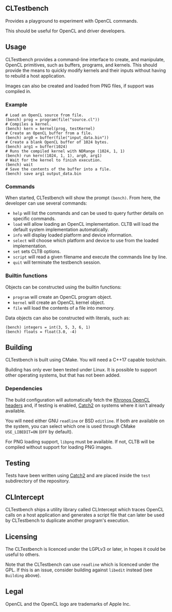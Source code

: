 ## CLTestbench

Provides a playground to experiment with OpenCL commands.

This should be useful for OpenCL and driver developers.


## Usage

CLTestbench provides a command-line interface to create, and manipulate, OpenCL primitives, such as buffers, programs, and kernels.  This should provide the means to quickly modify kernels and their inputs without having to rebuild a host application.

Images can also be created and loaded from PNG files, if support was compiled in.

### Example

~~~
# Load an OpenCL source from file.
(bench) prog = program(file("source.cl"))
# Compiles a kernel.
(bench) kern = kernel(prog, testKernel)
# Create an OpenCL buffer from a file.
(bench) arg0 = buffer(file("input_data.bin"))
# Create a blank OpenCL buffer of 1024 bytes.
(bench) arg1 = buffer(1024)
# Runs the compiled kernel with NDRange (1024, 1, 1)
(bench) run kern((1024, 1, 1), arg0, arg1)
# Wait for the kernel to finish execution.
(bench) wait
# Save the contents of the buffer into a file.
(bench) save arg1 output_data.bin
~~~

### Commands

When started, CLTestbench will show the prompt `(bench)`.  From here, the developer can use several commands:

* `help` will list the commands and can be used to query further details on specific commands.
* `load` will allow loading an OpenCL implementation.  CLTB will load the default system implementation automatically.
* `info` will display loaded platform and device information.
* `select` will choose which platform and device to use from the loaded implementation.
* `set` sets CLTB options.
* `script` will read a given filename and execute the commands line by line.
* `quit` will terminate the testbench session.

### Builtin functions

Objects can be constructed using the builtin functions:

* `program` will create an OpenCL program object.
* `kernel` will create an OpenCL kernel object.
* `file` will load the contents of a file into memory.

Data objects can also be constructed with literals, such as:

~~~
(bench) integers = int(3, 5, 3, 6, 1)
(bench) floats = float(3.0, -4)
~~~

## Building

CLTestbench is built using CMake.  You will need a C++17 capable toolchain.

Building has only ever been tested under Linux.  It is possible to support other operating systems, but that has not been added.


### Dependencies

The build configuration will automatically fetch the [Khronos OpenCL headers](https://github.com/KhronosGroup/OpenCL-Headers.git) and, if testing is enabled, [Catch2](https://github.com/catchorg/Catch2) on systems where it isn't already available.

You will need either GNU `readline` or BSD `editline`.  If both are available on the system, you can select which one is used through CMake `USE_LIBEDIT=ON` (`OFF` by default).

For PNG loading support, `libpng` must be available.  If not, CLTB will be compiled without support for loading PNG images.


## Testing

Tests have been written using [Catch2](https://github.com/catchorg/Catch2) and are placed inside the `test` subdirectory of the repository.

## CLIntercept

CLTestbench ships a utility library called CLIntercept which traces OpenCL calls on a host application and generates a script file that can later be used by CLTestbench to duplicate another program's execution.


## Licensing

The CLTestbench is licenced under the LGPLv3 or later, in hopes it could be useful to others.

Note that the CLTestbench can use `readline` which is licenced under the GPL.  If this is an issue, consider building against `libedit` instead (see `Building` above).


## Legal
OpenCL and the OpenCL logo are trademarks of Apple Inc.
